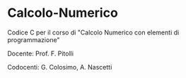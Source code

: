 Calcolo-Numerico
================

Codice C per il corso di "Calcolo Numerico con elementi di programmazione" 

Docente: Prof. F. Pitolli

Codocenti: G. Colosimo, A. Nascetti

